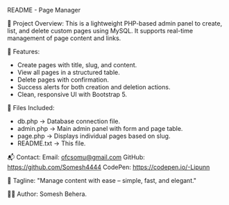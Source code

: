 README - Page Manager

📁 Project Overview:
This is a lightweight PHP-based admin panel to create, list, and delete custom pages using MySQL. It supports real-time management of page content and links.

🔧 Features:
- Create pages with title, slug, and content.
- View all pages in a structured table.
- Delete pages with confirmation.
- Success alerts for both creation and deletion actions.
- Clean, responsive UI with Bootstrap 5.

📄 Files Included:
- db.php               → Database connection file.
- admin.php            → Main admin panel with form and page table.
- page.php             → Displays individual pages based on slug.
- README.txt           → This file.

📬 Contact:
Email: ofcsomu@gmail.com
GitHub: https://github.com/Somesh4444
CodePen: https://codepen.io/-Lipunn

📝 Tagline:
"Manage content with ease – simple, fast, and elegant."

👨‍💻 Author:
Somesh Behera.
